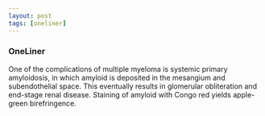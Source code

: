 ```yaml
---
layout: post
tags: [oneliner]
---
```



### OneLiner

One of the complications of multiple myeloma is systemic primary amyloidosis, in which amyloid is deposited in the mesangium and subendothelial space. This eventually results in glomerular obliteration and end-stage renal disease. Staining of amyloid with Congo red yields apple-green birefringence.
